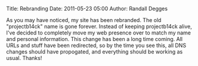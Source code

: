 Title: Rebranding
Date: 2011-05-23 05:00
Author: Randall Degges


As you may have noticed, my site has been rebranded. The old "projectb14ck" name
is gone forever. Instead of keeping projectb14ck alive, I've decided to
completely move my web presence over to match my name and personal information.
This change has been a long time coming. All URLs and stuff have been
redirected, so by the time you see this, all DNS changes should have propogated,
and everything should be working as usual. Thanks!
